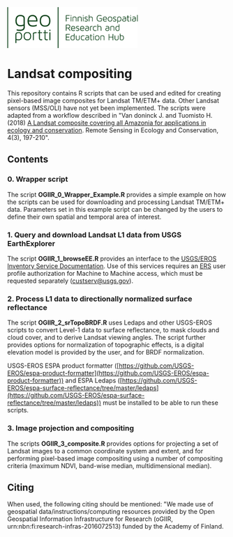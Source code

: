 <img src="https://github.com/geoportti/Logos/blob/master/geoportti_logo_300px.png">

# Landsat compositing

This repository contains R scripts that can be used and edited for creating pixel-based image composites for Landsat TM/ETM+ data. Other Landsat sensors (MSS/OLI) have not yet been implemented. The scripts were adapted from a workflow described in "Van doninck J. and Tuomisto H. (2018) [A Landsat composite covering all Amazonia for applications in ecology and conservation]( https://doi.org/10.1002/rse2.77). Remote Sensing in Ecology and Conservation, 4(3), 197-210". 

## Contents

### 0. Wrapper script

The script **OGIIR_0_Wrapper_Example.R** provides a simple example on how the scripts can be used for downloading and processing Landsat TM/ETM+ data. Parameters set in this example script can be changed by the users to define their own spatial and temporal area of interest.

### 1. Query and download Landsat L1 data from USGS EarthExplorer
 
The script **OGIIR_1_browseEE.R** provides an interface to the [USGS/EROS Inventory Service Documentation](https://earthexplorer.usgs.gov/inventory/). Use of this services requires an [ERS](https://ers.cr.usgs.gov/login/) user profile authorization for Machine to Machine access, which must be requested separately ([custserv@usgs.gov](mailto:custserv@usgs.gov)).

### 2. Process L1 data to directionally normalized surface reflectance

The script **OGIIR_2_srTopoBRDF.R** uses Ledaps and other USGS-EROS scripts to convert Level-1 data to surface reflectance, to mask clouds and cloud cover, and to derive Landsat viewing angles. The script further provides options for normalization of topographic effects, is a digital elevation model is provided by the user, and for BRDF normalization.  

USGS-EROS ESPA product formatter ([https://github.com/USGS-EROS/espa-product-formatter](https://github.com/USGS-EROS/espa-product-formatter)) and ESPA Ledaps ([https://github.com/USGS-EROS/espa-surface-reflectance/tree/master/ledaps](https://github.com/USGS-EROS/espa-surface-reflectance/tree/master/ledaps)) must be installed to be able to run these scripts. 

### 3. Image projection and compositing

The scripts **OGIIR_3_composite.R** provides options for projecting a set of Landsat images to a common coordinate system and extent, and for performing pixel-based image compositing using a number of compositing criteria (maximum NDVI, band-wise median, multidimensional median).

## Citing
When used, the following citing should be mentioned: "We made use of geospatial data/instructions/computing resources provided by the Open Geospatial Information Infrastructure for Research (oGIIR, urn:nbn:fi:research-infras-2016072513) funded by the Academy of Finland.